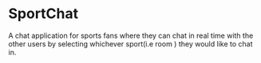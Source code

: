# SportChat
A chat application for sports fans where they can chat in real time with the other users by selecting whichever sport(i.e room ) they would like to chat in.
